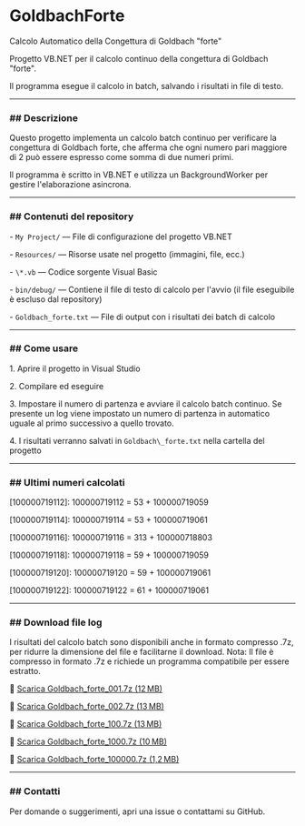 # GoldbachForte

Calcolo Automatico della Congettura di Goldbach "forte"



Progetto VB.NET per il calcolo continuo della congettura di Goldbach "forte".  

Il programma esegue il calcolo in batch, salvando i risultati in file di testo.



---



### \## Descrizione



Questo progetto implementa un calcolo batch continuo per verificare la congettura di Goldbach forte, che afferma che ogni numero pari maggiore di 2 può essere espresso come somma di due numeri primi.  

Il programma è scritto in VB.NET e utilizza un BackgroundWorker per gestire l'elaborazione asincrona.



---



### \## Contenuti del repository



\- `My Project/` — File di configurazione del progetto VB.NET  

\- `Resources/` — Risorse usate nel progetto (immagini, file, ecc.)  

\- `\*.vb` — Codice sorgente Visual Basic  

\- `bin/debug/` — Contiene il file di testo di calcolo per l'avvio (il file eseguibile è escluso dal repository)  

\- `Goldbach_forte.txt` — File di output con i risultati dei batch di calcolo  



---



### \## Come usare



1\. Aprire il progetto in Visual Studio  

2\. Compilare ed eseguire  

3\. Impostare il numero di partenza e avviare il calcolo batch continuo. Se presente un log viene impostato un numero di partenza in automatico uguale al primo successivo a quello trovato.  

4\. I risultati verranno salvati in `Goldbach\_forte.txt` nella cartella del progetto



---



### \## Ultimi numeri calcolati


\[100000719112]: 100000719112 = 53 + 100000719059

\[100000719114]: 100000719114 = 53 + 100000719061

\[100000719116]: 100000719116 = 313 + 100000718803

\[100000719118]: 100000719118 = 59 + 100000719059

\[100000719120]: 100000719120 = 59 + 100000719061

\[100000719122]: 100000719122 = 61 + 100000719061


---


### \## Download file log


I risultati del calcolo batch sono disponibili anche in formato compresso .7z, per ridurre la dimensione del file e facilitarne il download.
Nota: Il file è compresso in formato .7z e richiede un programma compatibile per essere estratto.


🔗 [Scarica Goldbach_forte_001.7z (12 MB)](https://drive.google.com/uc?export=download&id=10ry6MYKErc4wdJSGF6K1V6xQlqv5qn3o)

🔗 [Scarica Goldbach_forte_002.7z (13 MB)](https://drive.google.com/uc?export=download&id=1iDndE67ujsB2iqoqJqwH1Sya1bzEBlQ-)

🔗 [Scarica Goldbach_forte_100.7z (13 MB)](https://drive.google.com/uc?export=download&id=1eGcfoEIPXpaSparbZ_59seJUTMmjxR6R)

🔗 [Scarica Goldbach_forte_1000.7z (10 MB)](https://drive.google.com/uc?export=download&id=1779j7o1b0IchUuu-Wqrra7cfFIo_xU_w)

🔗 [Scarica Goldbach_forte_100000.7z (1,2 MB)](https://drive.google.com/uc?export=download&id=1oDBxU9v6dIsEyQPmsaAd46Iv5Xa7CkTH)



---

### \## Contatti



Per domande o suggerimenti, apri una issue o contattami su GitHub.
